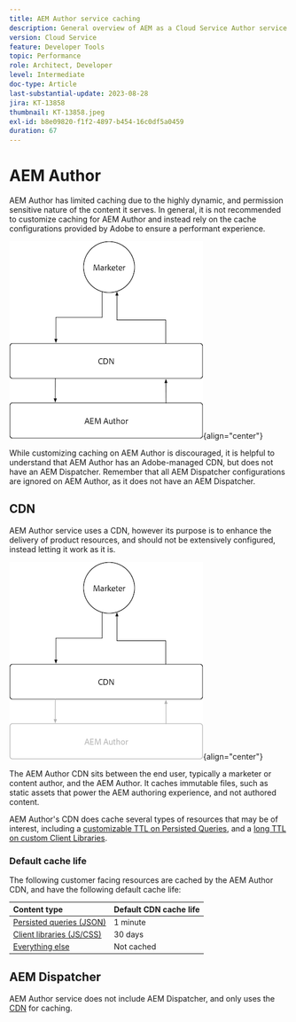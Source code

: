 ```yaml
---
title: AEM Author service caching
description: General overview of AEM as a Cloud Service Author service caching.
version: Cloud Service
feature: Developer Tools
topic: Performance
role: Architect, Developer
level: Intermediate
doc-type: Article
last-substantial-update: 2023-08-28
jira: KT-13858
thumbnail: KT-13858.jpeg
exl-id: b8e09820-f1f2-4897-b454-16c0df5a0459
duration: 67
---
```

# AEM Author

AEM Author has limited caching due to the highly dynamic, and permission sensitive nature of the content it serves. In general, it is not recommended to customize caching for AEM Author and instead rely on the cache configurations provided by Adobe to ensure a performant experience.

![AEM Author caching overview diagram](./assets/author/author-all.png){align="center"}

While customizing caching on AEM Author is discouraged, it is helpful to understand that AEM Author has an Adobe-managed CDN, but does not have an AEM Dispatcher. Remember that all AEM Dispatcher configurations are ignored on AEM Author, as it does not have an AEM Dispatcher.

## CDN

AEM Author service uses a CDN, however its purpose is to enhance the delivery of product resources, and should not be extensively configured, instead letting it work as it is.

![AEM Publish caching overview diagram](./assets/author/author-cdn.png){align="center"}

The AEM Author CDN sits between the end user, typically a marketer or content author, and the AEM Author. It caches immutable files, such as static assets that power the AEM authoring experience, and not authored content.

AEM Author's CDN does cache several types of resources that may be of interest, including a [customizable TTL on Persisted Queries](https://experienceleague.adobe.com/docs/experience-manager-cloud-service/content/headless/graphql-api/persisted-queries.html?author-instances), and a [long TTL on custom Client Libraries](https://experienceleague.adobe.com/docs/experience-manager-cloud-service/content/implementing/content-delivery/caching.html#client-side-libraries).

### Default cache life

The following customer facing resources are cached by the AEM Author CDN, and have the following default cache life:

| Content type | Default CDN cache life |
|:------------ |:---------- |
| [Persisted queries (JSON)](https://experienceleague.adobe.com/docs/experience-manager-cloud-service/content/headless/graphql-api/persisted-queries.html?author-instances) | 1 minute | 
| [Client libraries (JS/CSS)](https://experienceleague.adobe.com/docs/experience-manager-cloud-service/content/implementing/content-delivery/caching.html#client-side-libraries) | 30 days |
| [Everything else](https://experienceleague.adobe.com/docs/experience-manager-cloud-service/content/implementing/content-delivery/caching.html#other-content) | Not cached |


## AEM Dispatcher

AEM Author service does not include AEM Dispatcher, and only uses the [CDN](#cdn) for caching.
